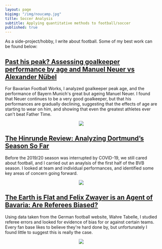 ```yaml
---
layout: page
bigimg: "/img/noucamp.jpg"
title: Soccer Analysis
subtitle: Applying quantitative methods to football/soccer
published: true
---
```


As a side-project/hobby, I write about football. Some of my best work can be found below:

## [Past his peak? Assessing goalkeeper performance by age and Manuel Neuer vs Alexander Nübel](https://www.bavarianfootballworks.com/2020/1/29/21112631/bayern-munich-manuel-neuer-peak-statistical-performance-analysis-goalkeeper-age-alexander-nubel)

For Bavarian Football Works, I analyzed goalkeeper peak age, and the performance of Bayern Munich's great but ageing Manuel Neuer. I found that Neuer continues to be a very good goalkeeper, but that his performances are gradually declining, suggesting that the effects of age are starting to wear on him, and showing that even the greatest athletes ever can't beat Father Time.

<div style="text-align:center"><img src="https://cdn.vox-cdn.com/thumbor/uwG03m_SPChTX1OTRcjBIm_6u9g=/0x0:1800x1200/1920x0/filters:focal(0x0:1800x1200):format(webp):no_upscale()/cdn.vox-cdn.com/uploads/chorus_asset/file/19654170/neuer_nubel.png"/></div>

## [The Hinrunde Review: Analyzing Dortmund’s Season So Far](https://www.fearthewall.com/2020/1/4/21049708/the-hinrunde-review-analyzing-dortmunds-season-so-far)

Before the 2019/20 season was interrupted by COVID-19, we still cared about football, and I carried out an anaylsis of the first half of the BVB season. I looked at team and individual performances, and identified some key areas of concern going forward.

<div style="text-align:center"><img src="https://cdn.vox-cdn.com/thumbor/D5wAFpz_DlqV7HNsFe2sEJat_Lk=/0x0:1800x1200/1920x0/filters:focal(0x0:1800x1200):format(webp):no_upscale()/cdn.vox-cdn.com/uploads/chorus_asset/file/19607138/playerxgxa.png"/></div>


## [The Earth is Flat and Felix Zwayer is an Agent of Bavaria: Are Referees Biased?](https://www.fearthewall.com/2019/9/2/20844855/the-earth-is-flat-and-felix-zwyer-is-an-agent-of-bavaria-are-referees-biased)

Using data taken from the German football website, Wahre Tabelle, I studied referee errors and looked for evidence of bias for or against certain teams. Every fan base likes to believe they're hard done by, but unfortunately I found little to suggest this is really the case.

<div style="text-align:center"><img src="https://cdn.vox-cdn.com/thumbor/_gpIaR5skUpdbUKOFT88SFw_wVo=/0x0:1400x1200/920x0/filters:focal(0x0:1400x1200):format(webp):no_upscale()/cdn.vox-cdn.com/uploads/chorus_asset/file/19161141/corrected_goals.png"/></div>